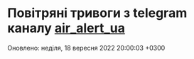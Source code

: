 # Повітряні тривоги з telegram каналу [air_alert_ua](https://t.me/air_alert_ua)

Оновлено:
неділя, 18 вересня 2022 20:00:03 +0300

